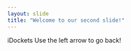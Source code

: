 ```yaml
---
layout: slide
title: "Welcome to our second slide!"
---
```

iDockets
Use the left arrow to go back!
